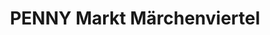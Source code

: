 ---
title: "PENNY Markt Märchenviertel"
url: /luebeck/penny-markt-maerchenviertel/
shop: Supermarkt
---